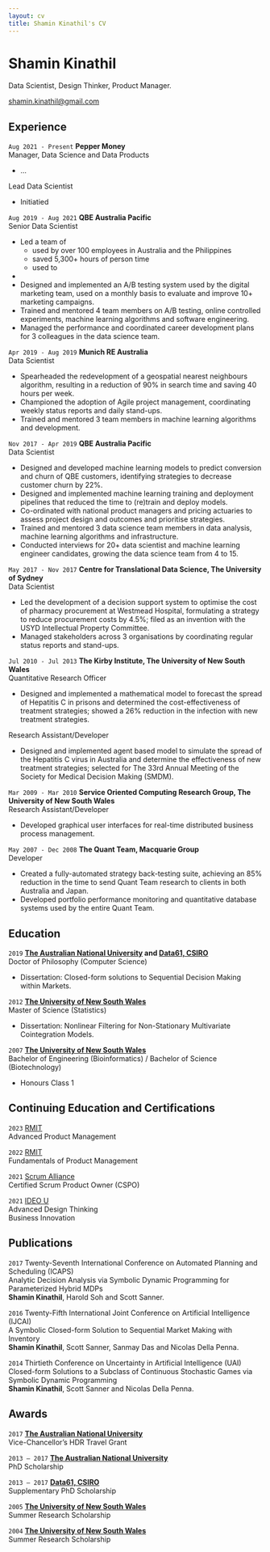 ```yaml
---
layout: cv
title: Shamin Kinathil's CV
---
```

# Shamin Kinathil
Data Scientist, Design Thinker, Product Manager.

<div id="webaddress">
<a href="shamin.kinathil@gmail.com">shamin.kinathil@gmail.com</a>
</div>


## Experience

`Aug 2021 - Present` __Pepper Money__<br>
Manager, Data Science and Data Products

- ...

Lead Data Scientist

- Initiatied 

`Aug 2019 - Aug 2021` __QBE Australia Pacific__<br>
Senior Data Scientist

- Led a team of 
  - used by over 100 employees in Australia and the Philippines
  - saved 5,300+ hours of person time
  - used to 
- 
- Designed and implemented an A/B testing system used by the digital marketing team, used on a monthly basis to evaluate and improve 10+ marketing campaigns.
- Trained and mentored 4 team members on A/B testing, online controlled experiments, machine learning algorithms and software engineering.
- Managed the performance and coordinated career development plans for 3 colleagues in the data science team.

`Apr 2019 - Aug 2019` __Munich RE Australia__<br>
Data Scientist

- Spearheaded the redevelopment of a geospatial nearest neighbours algorithm, resulting in a reduction of 90% in search time and saving 40 hours per week. 
- Championed the adoption of Agile project management, coordinating weekly status reports and daily stand-ups.
- Trained and mentored 3 team members in machine learning algorithms and development.
  
`Nov 2017 - Apr 2019` __QBE Australia Pacific__<br>
Data Scientist

- Designed and developed machine learning models to predict conversion and churn of QBE customers, identifying strategies to decrease customer churn by 22%. 
- Designed and implemented machine learning training and deployment pipelines that reduced the time to (re)train and deploy models.
- Co-ordinated with national product managers and pricing actuaries to assess project design and outcomes and prioritise strategies.
- Trained and mentored 3 data science team members in data analysis, machine learning algorithms and infrastructure.
- Conducted interviews for 20+ data scientist and machine learning engineer candidates, growing the data science team from 4 to 15.

`May 2017 - Nov 2017` __Centre for Translational Data Science, The University of Sydney__<br>
Data Scientist

- Led the development of a decision support system to optimise the cost of pharmacy procurement at Westmead Hospital, formulating a strategy to reduce procurement costs by 4.5%; filed as an invention with the USYD Intellectual Property Committee.
- Managed stakeholders across 3 organisations by coordinating regular status reports and stand-ups.

`Jul 2010 - Jul 2013` __The Kirby Institute, The University of New South Wales__<br>
Quantitative Research Officer

- Designed and implemented a mathematical model to forecast the spread of Hepatitis C in prisons and determined the cost-effectiveness of treatment strategies; showed a 26% reduction in the infection with new treatment strategies.

Research Assistant/Developer

- Designed and implemented agent based model to simulate the spread of the Hepatitis C virus in Australia and determine the effectiveness of new treatment strategies; selected for The 33rd Annual Meeting of the Society for Medical Decision Making (SMDM).

`Mar 2009 - Mar 2010` __Service Oriented Computing Research Group, The University of New South Wales__<br>
Research Assistant/Developer

- Developed graphical user interfaces for real-time distributed business process management.

`May 2007 - Dec 2008` __The Quant Team, Macquarie Group__<br>
Developer

- Created a fully-automated strategy back-testing suite, achieving an 85% reduction in the time to send Quant Team research to clients in both Australia and Japan.
- Developed portfolio performance monitoring and quantitative database systems used by the entire Quant Team.


## Education

`2019`
__[The Australian National University] and [Data61, CSIRO]__<br>
Doctor of Philosophy (Computer Science)

- Dissertation: Closed-form solutions to Sequential Decision Making within Markets.

`2012`
__[The University of New South Wales]__<br>
Master of Science (Statistics)

- Dissertation: Nonlinear Filtering for Non-Stationary Multivariate Cointegration Models.

`2007`
__[The University of New South Wales]__<br>
Bachelor of Engineering (Bioinformatics) / Bachelor of Science (Biotechnology)

- Honours Class 1

## Continuing Education and Certifications

`2023` [RMIT]<br>
Advanced Product Management

`2022` [RMIT]<br>
Fundamentals of Product Management

`2021` [Scrum Alliance]<br>
Certified Scrum Product Owner (CSPO)

`2021` [IDEO U]<br>
Advanced Design Thinking<br>
Business Innovation



## Publications

 `2017` Twenty-Seventh International Conference on Automated Planning and Scheduling (ICAPS)<br>
Analytic Decision Analysis via Symbolic Dynamic Programming for Parameterized Hybrid MDPs<br>
__Shamin Kinathil__, Harold Soh and Scott Sanner.<br>
<!-- Twenty-Seventh International Conference on Automated Planning and Scheduling, ICAPS 2017. -->
 
`2016` Twenty-Fifth International Joint Conference on Artificial Intelligence (IJCAI)<br>
A Symbolic Closed-form Solution to Sequential Market Making with Inventory<br>
__Shamin Kinathil__, Scott Sanner, Sanmay Das and Nicolas Della Penna.<br>
<!-- Twenty-Fifth International Joint Conference on Artificial Intelligence, IJCAI 2016. -->

`2014` Thirtieth Conference on Uncertainty in Artificial Intelligence (UAI)<br>
Closed-form Solutions to a Subclass of Continuous Stochastic Games via Symbolic Dynamic Programming<br>
__Shamin Kinathil__, Scott Sanner and Nicolas Della Penna.<br>
<!-- Thirtieth Conference on Uncertainty in Artificial Intelligence, UAI 2014. -->


## Awards

`2017` __[The Australian National University]__<br>
Vice-Chancellor’s HDR Travel Grant
 
`2013 – 2017` __[The Australian National University]__<br>
PhD Scholarship
 
`2013 – 2017` __[Data61, CSIRO]__<br>
Supplementary PhD Scholarship
 
`2005` __[The University of New South Wales]__<br>
Summer Research Scholarship
 
`2004` __[The University of New South Wales]__<br>
Summer Research Scholarship
 
[The Australian National University]: https://anu.edu.au/
[Data61, CSIRO]: https://data61.csiro.au/
[The University of New South Wales]: https://www.unsw.edu.au/
[RMIT]: https://www.rmit.edu.au/
[Scrum Alliance]: https://www.scrumalliance.org/
[IDEO U]: https://www.ideou.com/

[PLOS One]: https://journals.plos.org/plosone/article?id=10.1371/journal.pone.0245896

<!-- ### Footer

Last updated: May 2013 -->


